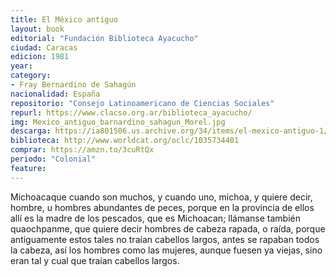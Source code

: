 ```yaml
---
title: El México antiguo
layout: book
editorial: "Fundación Biblioteca Ayacucho"
ciudad: Caracas
edicion: 1981 
year: 
category: 
- Fray Bernardino de Sahagún
nacionalidad: España
repositorio: "Consejo Latinoamericano de Ciencias Sociales"
repurl: https://www.clacso.org.ar/biblioteca_ayacucho/
img: Mexico_antiguo_barnardino_sahagun_Morel.jpg
descarga: https://ia801506.us.archive.org/34/items/el-mexico-antiguo-1/El_Mexico_antiguo%281%29.pdf
biblioteca: http://www.worldcat.org/oclc/1035734401
comprar: https://amzn.to/3cuRtQx
periodo: "Colonial"
feature: 
---
```

 
Michoacaque cuando son muchos, y cuando uno, michoa, y quiere decir, hombre, u hombres abundantes de peces, porque en la provincia de ellos allí es la madre de los pescados, que es Michoacan; llámanse también quaochpanme, que quiere decir hombres de cabeza rapada, o raída, porque antiguamente estos tales no traían cabellos largos, antes se rapaban todos la cabeza, así los hombres como las mujeres, aunque fuesen ya viejas, sino eran tal y cual que traían cabellos largos.
